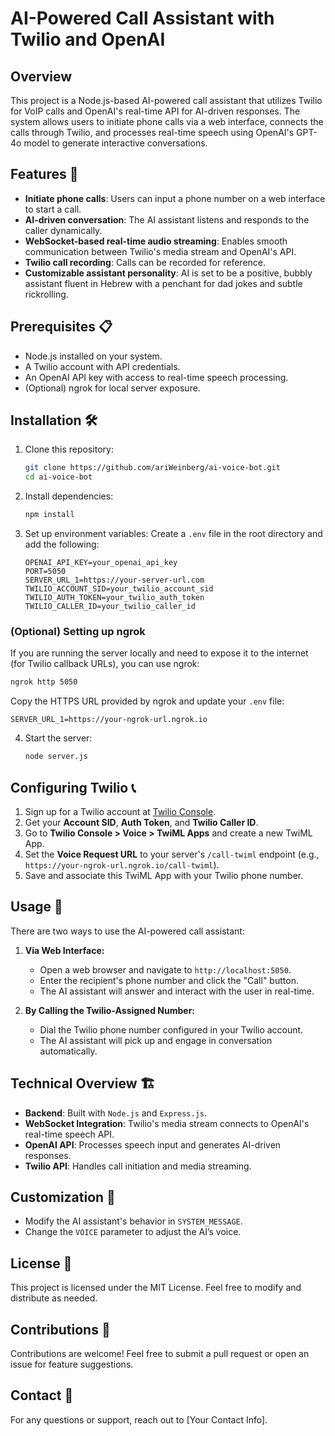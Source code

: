 # AI-Powered Call Assistant with Twilio and OpenAI

## Overview

This project is a Node.js-based AI-powered call assistant that utilizes Twilio for VoIP calls and OpenAI's real-time API for AI-driven responses. The system allows users to initiate phone calls via a web interface, connects the calls through Twilio, and processes real-time speech using OpenAI's GPT-4o model to generate interactive conversations.

## Features 🚀

- **Initiate phone calls**: Users can input a phone number on a web interface to start a call.
- **AI-driven conversation**: The AI assistant listens and responds to the caller dynamically.
- **WebSocket-based real-time audio streaming**: Enables smooth communication between Twilio's media stream and OpenAI's API.
- **Twilio call recording**: Calls can be recorded for reference.
- **Customizable assistant personality**: AI is set to be a positive, bubbly assistant fluent in Hebrew with a penchant for dad jokes and subtle rickrolling.

## Prerequisites 📋

- Node.js installed on your system.
- A Twilio account with API credentials.
- An OpenAI API key with access to real-time speech processing.
- (Optional) ngrok for local server exposure.

## Installation 🛠️

1. Clone this repository:
   ```sh
   git clone https://github.com/ariWeinberg/ai-voice-bot.git
   cd ai-voice-bot
   ```
2. Install dependencies:
   ```sh
   npm install
   ```
3. Set up environment variables:
   Create a `.env` file in the root directory and add the following:
   ```env
   OPENAI_API_KEY=your_openai_api_key
   PORT=5050
   SERVER_URL_1=https://your-server-url.com
   TWILIO_ACCOUNT_SID=your_twilio_account_sid
   TWILIO_AUTH_TOKEN=your_twilio_auth_token
   TWILIO_CALLER_ID=your_twilio_caller_id
   ```

### (Optional) Setting up ngrok

If you are running the server locally and need to expose it to the internet (for Twilio callback URLs), you can use ngrok:

```sh
ngrok http 5050
```

Copy the HTTPS URL provided by ngrok and update your `.env` file:

```env
SERVER_URL_1=https://your-ngrok-url.ngrok.io
```

4. Start the server:
   ```sh
   node server.js
   ```

## Configuring Twilio 📞

1. Sign up for a Twilio account at [Twilio Console](https://www.twilio.com/console).
2. Get your **Account SID**, **Auth Token**, and **Twilio Caller ID**.
3. Go to **Twilio Console > Voice > TwiML Apps** and create a new TwiML App.
4. Set the **Voice Request URL** to your server's `/call-twiml` endpoint (e.g., `https://your-ngrok-url.ngrok.io/call-twiml`).
5. Save and associate this TwiML App with your Twilio phone number.

## Usage 🎯

There are two ways to use the AI-powered call assistant:

1. **Via Web Interface:**
   - Open a web browser and navigate to `http://localhost:5050`.
   - Enter the recipient's phone number and click the "Call" button.
   - The AI assistant will answer and interact with the user in real-time.

2. **By Calling the Twilio-Assigned Number:**
   - Dial the Twilio phone number configured in your Twilio account.
   - The AI assistant will pick up and engage in conversation automatically.

## Technical Overview 🏗️

- **Backend**: Built with `Node.js` and `Express.js`.
- **WebSocket Integration**: Twilio's media stream connects to OpenAI's real-time speech API.
- **OpenAI API**: Processes speech input and generates AI-driven responses.
- **Twilio API**: Handles call initiation and media streaming.

## Customization 🎨

- Modify the AI assistant's behavior in `SYSTEM_MESSAGE`.
- Change the `VOICE` parameter to adjust the AI’s voice.

## License 📜

This project is licensed under the MIT License. Feel free to modify and distribute as needed.

## Contributions 🤝

Contributions are welcome! Feel free to submit a pull request or open an issue for feature suggestions.

## Contact 📩

For any questions or support, reach out to [Your Contact Info].

